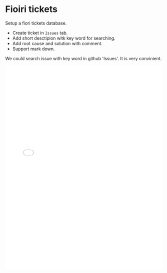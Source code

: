 # Fioiri tickets

Setup a fiori tickets database. 

* Create ticket in `Issues` tab.
* Add short desctipion witk key word for searching.
* Add root cause and solution with comment.
* Support mark down.

We could search issue with key word in github 'Issues'. It is very convinient. 

<iframe src='//cdn.knightlab.com/libs/timeline3/latest/embed/index.html?source=1ethUFnLKcaox84H0Ej1CQrzXKOwb6Ye9r7BeWU9k0f0&font=Default&lang=zh-cn&initial_zoom=2&height=650' width='100%' height='650' frameborder='0'></iframe>
